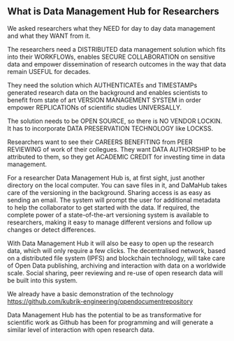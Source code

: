 ## What is Data Management Hub for Researchers

We asked researchers what they NEED for day to day data management and what they WANT from it.

The researchers need a DISTRIBUTED data management solution which fits into their WORKFLOWs, 
enables SECURE COLLABORATION on sensitive data and empower dissemination of research outcomes in the way that data remain USEFUL for decades. 

They need the solution which AUTHENTICATEs and TIMESTAMPs generated research data on the background and enables scientists to benefit from state of art VERSION MANAGEMENT SYSTEM in order empower REPLICATIONs of scientific studies UNIVERSALLY.

The solution needs to be OPEN SOURCE, so there is NO VENDOR LOCKIN. It has to incorporate DATA PRESERVATION TECHNOLOGY like LOCKSS.

Researchers want to see their CAREERS BENEFITING from PEER REVIEWING of work of their collegues. They want DATA AUTHORSHIP to be attributed to them, so they get ACADEMIC CREDIT for investing time in data management.

For a researcher  Data Management Hub is, at first sight, just another directory on the local computer. You can save files in it, and  DaMaHub takes care of the versioning in the background. Sharing access is as easy as sending an email. The system will prompt the user for additional metadata to help the collaborator to get started with the data. If required, the complete power of a state-of-the-art versioning system is available to researchers, making it easy to manage different versions and follow up changes or detect differences.
 
With  Data Management Hub it will also be easy to open up the research data, which will only require a few clicks. The decentralised network, based on a distributed file system (IPFS) and blockchain technology, will take care of Open Data publishing, archiving and interaction with data on a worldwide scale. Social sharing, peer reviewing and re-use of open research data will be built into this system.
 
We already have a basic demonstration of the technology https://github.com/kubrik-engineering/opendocumentrepository

Data Management Hub has the potential to be as transformative for scientific work as Github has been for programming and will generate a similar level of interaction with open research data.
